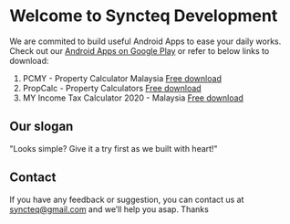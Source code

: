 # Welcome to Syncteq Development
We are commited to build useful Android Apps to ease your daily works. Check out our 
[Android Apps on Google Play](https://play.google.com/store/apps/dev?id=7422191688104838951) or refer to below links to download:

1. PCMY - Property Calculator Malaysia [Free download](https://play.google.com/store/apps/details?id=syncteq.propertycalculatormalaysia)
2. PropCalc - Property Calculators [Free download](https://play.google.com/store/apps/details?id=syncteq.propertycalculators)
3. MY Income Tax Calculator 2020 - Malaysia [Free download](https://play.google.com/store/apps/details?id=syncteq.myincometaxcalculator)

## Our slogan
"Looks simple? Give it a try first as we built with heart!"

## Contact
If you have any feedback or suggestion, you can contact us at syncteq@gmail.com and we’ll help you asap. Thanks
